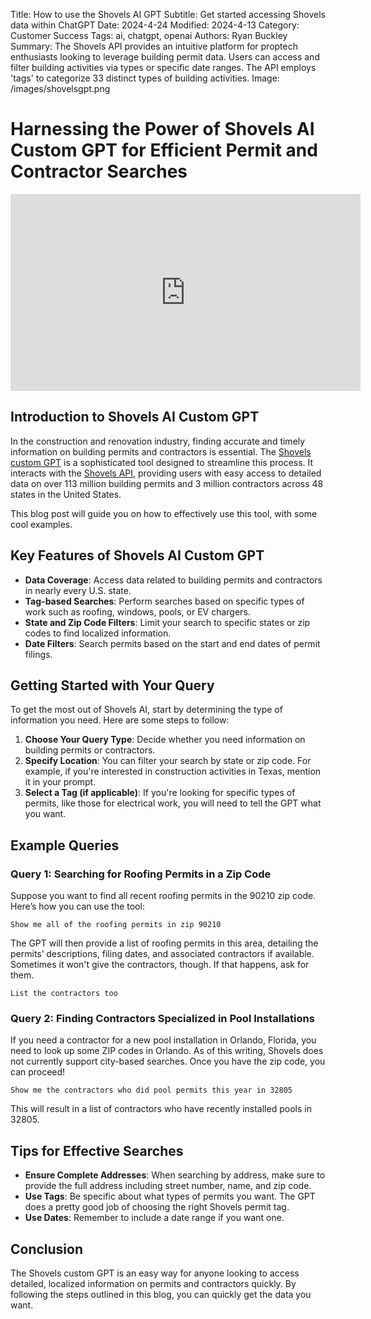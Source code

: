 Title: How to use the Shovels AI GPT
Subtitle: Get started accessing Shovels data within ChatGPT
Date: 2024-4-24
Modified: 2024-4-13
Category: Customer Success
Tags: ai, chatgpt, openai
Authors: Ryan Buckley
Summary: The Shovels API provides an intuitive platform for proptech enthusiasts looking to leverage building permit data. Users can access and filter building activities via types or specific date ranges. The API employs 'tags' to categorize 33 distinct types of building activities.
Image: /images/shovelsgpt.png


# Harnessing the Power of Shovels AI Custom GPT for Efficient Permit and Contractor Searches

<iframe width="560" height="315" src="https://www.youtube.com/embed/jQVkDtJ9HsU?si=Ufe9z4ZgWvS5CLSu" title="YouTube video player" frameborder="0" allow="accelerometer; autoplay; clipboard-write; encrypted-media; gyroscope; picture-in-picture; web-share" referrerpolicy="strict-origin-when-cross-origin" allowfullscreen></iframe>

## Introduction to Shovels AI Custom GPT
In the construction and renovation industry, finding accurate and timely information on building permits and contractors is essential. The [Shovels custom GPT](https://chatgpt.com/g/g-zXFhOF8SP-shovels-ai) is a sophisticated tool designed to streamline this process. It interacts with the [Shovels API](https://shovels.redoc.ly), providing users with easy access to detailed data on over 113 million building permits and 3 million contractors across 48 states in the United States. 

This blog post will guide you on how to effectively use this tool, with some cool examples.

## Key Features of Shovels AI Custom GPT
- **Data Coverage**: Access data related to building permits and contractors in nearly every U.S. state.
- **Tag-based Searches**: Perform searches based on specific types of work such as roofing, windows, pools, or EV chargers.
- **State and Zip Code Filters**: Limit your search to specific states or zip codes to find localized information.
- **Date Filters**: Search permits based on the start and end dates of permit filings.

## Getting Started with Your Query
To get the most out of Shovels AI, start by determining the type of information you need. Here are some steps to follow:

1. **Choose Your Query Type**: Decide whether you need information on building permits or contractors.
2. **Specify Location**: You can filter your search by state or zip code. For example, if you're interested in construction activities in Texas, mention it in your prompt.
3. **Select a Tag (if applicable)**: If you're looking for specific types of permits, like those for electrical work, you will need to tell the GPT what you want.

## Example Queries

### Query 1: Searching for Roofing Permits in a Zip Code
Suppose you want to find all recent roofing permits in the 90210 zip code. Here’s how you can use the tool:

```plaintext
Show me all of the roofing permits in zip 90210
```

The GPT will then provide a list of roofing permits in this area, detailing the permits’ descriptions, filing dates, and associated contractors if available. Sometimes it won't give the contractors, though. If that happens, ask for them. 

```plaintext
List the contractors too
```

### Query 2: Finding Contractors Specialized in Pool Installations
If you need a contractor for a new pool installation in Orlando, Florida, you need to look up some ZIP codes in Orlando. As of this writing, Shovels does not currently support city-based searches. Once you have the zip code, you can proceed! 

```plaintext
Show me the contractors who did pool permits this year in 32805
```

This will result in a list of contractors who have recently installed pools in 32805.

## Tips for Effective Searches
- **Ensure Complete Addresses**: When searching by address, make sure to provide the full address including street number, name, and zip code.
- **Use Tags**: Be specific about what types of permits you want. The GPT does a pretty good job of choosing the right Shovels permit tag.
- **Use Dates**: Remember to include a date range if you want one.

## Conclusion
The Shovels custom GPT is an easy way for anyone looking to access detailed, localized information on permits and contractors quickly. By following the steps outlined in this blog, you can quickly get the data you want.

